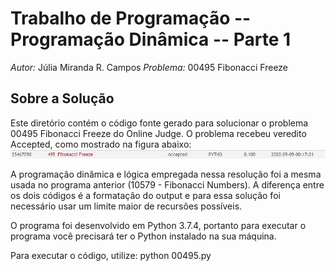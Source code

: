# Trabalho de Programação -- Programação Dinâmica -- Parte 1

*Autor:* Júlia Miranda R. Campos
*Problema:* 00495	Fibonacci Freeze
## Sobre a Solução
Este diretório contém o código fonte gerado para solucionar o problema 00495	Fibonacci Freeze
do Online Judge. O problema recebeu veredito Accepted, como mostrado na
figura abaixo:
![Veredito](/00495/00495-veredito.PNG)

A programação dinâmica e lógica empregada nessa resolução foi a mesma usada no programa anterior (10579 - Fibonacci Numbers). A diferença entre
os dois códigos é a formatação do output e para essa solução foi necessário usar um limite maior de recursões possíveis.

O programa foi desenvolvido em Python 3.7.4, portanto para executar o programa você precisará ter o Python instalado na sua máquina.

Para executar o código, utilize: python 00495.py
